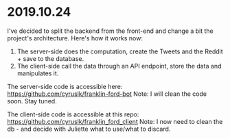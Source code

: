 # 2019.10.24

I've decided to split the backend from the front-end and change a bit the project's architecture. Here's how it works now:

1.  The server-side does the computation, create the Tweets and the Reddit + save to the database.
2. The client-side call the data through an API endpoint, store the data and manipulates it.


The server-side code is accessible here: https://github.com/cyruslk/franklin-ford-bot
Note: I will clean the code soon. Stay tuned.

The client-side code is accessible at this repo: https://github.com/cyruslk/franklin_ford_client
Note: I now need to clean the db - and decide with Juliette what to use/what to discard. 

